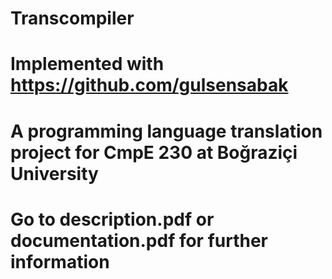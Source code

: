 # Transcompiler
# Implemented with https://github.com/gulsensabak
# A programming language translation project for CmpE 230 at Boğraziçi University
# Go to description.pdf or documentation.pdf for further information
